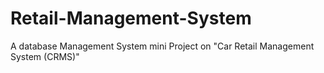 # Retail-Management-System
A database Management System mini Project on "Car Retail Management System (CRMS)"
